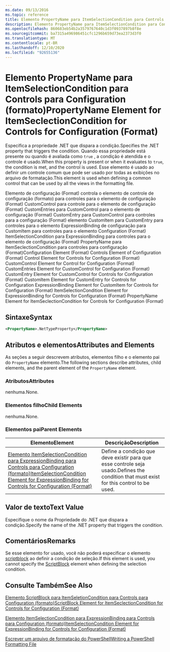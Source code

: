 ```yaml
---
ms.date: 09/13/2016
ms.topic: reference
title: Elemento PropertyName para ItemSelectionCondition para Controls para Configuration (formato)
description: Elemento PropertyName para ItemSelectionCondition para Controls para Configuration (formato)
ms.openlocfilehash: 860683eb54b2a3579767640c1d3f0937897b8f8e
ms.sourcegitcommit: ba7315a496986451cfc1296b659d73ea2373d3f0
ms.translationtype: MT
ms.contentlocale: pt-BR
ms.lasthandoff: 12/10/2020
ms.locfileid: "92655136"
---
```

# <a name="propertyname-element-for-itemseclectioncondition-for-controls-for-configuration-format"></a><span data-ttu-id="aa430-103">Elemento PropertyName para ItemSelectionCondition para Controls para Configuration (formato)</span><span class="sxs-lookup"><span data-stu-id="aa430-103">PropertyName Element for ItemSeclectionCondition for Controls for Configuration (Format)</span></span>

<span data-ttu-id="aa430-104">Especifica a propriedade .NET que dispara a condição.</span><span class="sxs-lookup"><span data-stu-id="aa430-104">Specifies the .NET property that triggers the condition.</span></span> <span data-ttu-id="aa430-105">Quando essa propriedade está presente ou quando é avaliada como `true` , a condição é atendida e o controle é usado.</span><span class="sxs-lookup"><span data-stu-id="aa430-105">When this property is present or when it evaluates to `true`, the condition is met, and the control is used.</span></span> <span data-ttu-id="aa430-106">Esse elemento é usado ao definir um controle comum que pode ser usado por todas as exibições no arquivo de formatação.</span><span class="sxs-lookup"><span data-stu-id="aa430-106">This element is used when defining a common control that can be used by all the views in the formatting file.</span></span>

<span data-ttu-id="aa430-107">Elemento de configuração (Format) controla o elemento de controle de configuração (formato) para controles para o elemento de configuração (Format) CustomControl para controle para o elemento de configuração (Format) CustomEntries para CustomControl para o elemento de configuração (Format) CustomEntry para CustomControl para controles para a configuração (Format) elemento CustomItem para CustomEntry para controles para o elemento ExpressionBinding de configuração para CustomItem para controles para o elemento Configuration (Format) ItemSelectionCondition para ExpressionBinding para controles para o elemento de configuração (Format) PropertyName para ItemSeclectionCondition para controles para configuração (Format)</span><span class="sxs-lookup"><span data-stu-id="aa430-107">Configuration Element (Format) Controls Element of Configuration (Format) Control Element for Controls for Configuration (Format) CustomControl Element for Control for Configuration (Format) CustomEntries Element for CustomControl for Configuration (Format) CustomEntry Element for CustomControl for Controls for Configuration (Format) CustomItem Element for CustomEntry for Controls for Configuration ExpressionBinding Element for CustomItem for Controls for Configuration (Format) ItemSelectionCondition Element for ExpressionBinding for Controls for Configuration (Format) PropertyName Element for ItemSeclectionCondition for Controls for Configuration (Format)</span></span>

## <a name="syntax"></a><span data-ttu-id="aa430-108">Sintaxe</span><span class="sxs-lookup"><span data-stu-id="aa430-108">Syntax</span></span>

```xml
<PropertyName>.NetTypeProperty</PropertyName>
```

## <a name="attributes-and-elements"></a><span data-ttu-id="aa430-109">Atributos e elementos</span><span class="sxs-lookup"><span data-stu-id="aa430-109">Attributes and Elements</span></span>

<span data-ttu-id="aa430-110">As seções a seguir descrevem atributos, elementos filho e o elemento pai do `PropertyName` elemento.</span><span class="sxs-lookup"><span data-stu-id="aa430-110">The following sections describe attributes, child elements, and the parent element of the `PropertyName` element.</span></span>

### <a name="attributes"></a><span data-ttu-id="aa430-111">Atributos</span><span class="sxs-lookup"><span data-stu-id="aa430-111">Attributes</span></span>

<span data-ttu-id="aa430-112">nenhuma.</span><span class="sxs-lookup"><span data-stu-id="aa430-112">None.</span></span>

### <a name="child-elements"></a><span data-ttu-id="aa430-113">Elementos filho</span><span class="sxs-lookup"><span data-stu-id="aa430-113">Child Elements</span></span>

<span data-ttu-id="aa430-114">nenhuma.</span><span class="sxs-lookup"><span data-stu-id="aa430-114">None.</span></span>

### <a name="parent-elements"></a><span data-ttu-id="aa430-115">Elementos pai</span><span class="sxs-lookup"><span data-stu-id="aa430-115">Parent Elements</span></span>

|<span data-ttu-id="aa430-116">Elemento</span><span class="sxs-lookup"><span data-stu-id="aa430-116">Element</span></span>|<span data-ttu-id="aa430-117">Descrição</span><span class="sxs-lookup"><span data-stu-id="aa430-117">Description</span></span>|
|-------------|-----------------|
|[<span data-ttu-id="aa430-118">Elemento ItemSelectionCondition para ExpressionBinding para Controls para Configuration (formato)</span><span class="sxs-lookup"><span data-stu-id="aa430-118">ItemSelectionCondition Element for ExpressionBinding for Controls for Configuration (Format)</span></span>](./itemselectioncondition-element-for-expressionbinding-for-controls-for-configuration-format.md)|<span data-ttu-id="aa430-119">Define a condição que deve existir para que esse controle seja usado.</span><span class="sxs-lookup"><span data-stu-id="aa430-119">Defines the condition that must exist for this control to be used.</span></span>|

## <a name="text-value"></a><span data-ttu-id="aa430-120">Valor de texto</span><span class="sxs-lookup"><span data-stu-id="aa430-120">Text Value</span></span>

<span data-ttu-id="aa430-121">Especifique o nome da Propriedade do .NET que dispara a condição.</span><span class="sxs-lookup"><span data-stu-id="aa430-121">Specify the name of the .NET property that triggers the condition.</span></span>

## <a name="remarks"></a><span data-ttu-id="aa430-122">Comentários</span><span class="sxs-lookup"><span data-stu-id="aa430-122">Remarks</span></span>

<span data-ttu-id="aa430-123">Se esse elemento for usado, você não poderá especificar o elemento [scriptblock](./scriptblock-element-for-itemseclectioncondition-for-controls-for-configuration-format.md) ao definir a condição de seleção.</span><span class="sxs-lookup"><span data-stu-id="aa430-123">If this element is used, you cannot specify the [ScriptBlock](./scriptblock-element-for-itemseclectioncondition-for-controls-for-configuration-format.md) element when defining the selection condition.</span></span>

## <a name="see-also"></a><span data-ttu-id="aa430-124">Consulte Também</span><span class="sxs-lookup"><span data-stu-id="aa430-124">See Also</span></span>

[<span data-ttu-id="aa430-125">Elemento ScriptBlock para ItemSeletionCondition para Controls para Configuration (formato)</span><span class="sxs-lookup"><span data-stu-id="aa430-125">ScriptBlock Element for ItemSeclectionCondition for Controls for Configuration (Format)</span></span>](./scriptblock-element-for-itemseclectioncondition-for-controls-for-configuration-format.md)

[<span data-ttu-id="aa430-126">Elemento ItemSelectionCondition para ExpressionBinding para Controls para Configuration (formato)</span><span class="sxs-lookup"><span data-stu-id="aa430-126">ItemSelectionCondition Element for ExpressionBinding for Controls for Configuration (Format)</span></span>](./itemselectioncondition-element-for-expressionbinding-for-controls-for-configuration-format.md)

[<span data-ttu-id="aa430-127">Escrever um arquivo de formatação do PowerShell</span><span class="sxs-lookup"><span data-stu-id="aa430-127">Writing a PowerShell Formatting File</span></span>](./writing-a-powershell-formatting-file.md)
